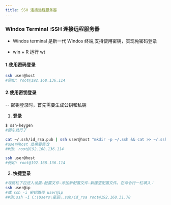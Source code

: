 ```yaml
---
title: SSH 连接远程服务器
---
```


### Windos Terminal :SSH 连接远程服务器

- Windos terminal 是新一代 Windos 终端,支持使用密钥，实现免密码登录

- win + R 运行 wt

#### 1.使用密码登录

```sh
ssh user@host
#例如: root@192.168.136.114
```

#### 2.使用密钥登录

-- 密钥登录时，首先需要生成公钥和私钥

1. **登录**

```sh
$ ssh-keygen
#回车就行了
```

```sh
cat ~/.ssh/id_rsa.pub | ssh user@host "mkdir -p ~/.ssh && cat >> ~/.ssh/authorized_keys"
#user@host 处需要修改
##例: root@192.168.136.114
```

```sh
ssh user@host
#例如: root@192.168.136.114
```

2.  **快捷登录**

```sh
#导航栏下拉进入设置-配置文件-添加新配置文件-新建空配置文件。在命令行一栏填入：
ssh user@ip
#或 ssh -i 密钥路径 user@ip
##例:ssh -i C:\Users\星辰\.ssh/id_rsa root@192.168.31.78
```
